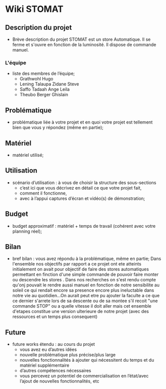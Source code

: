 # Wiki STOMAT

## Description du projet
- Brève description du projet
STOMAT est un store Automatique. Il se ferme et s'ouvre en fonction de la luminosité. Il dispose de commande manuel.

### L'équipe
- liste des membres de l’équipe;
    - Grathwohl Hugo
    - Lening Talaupa Zidane Steve
    - Saffo Tadaah Ange Leila
    - Theubo Berger Ghislain

## Problématique
- problématique liée à votre projet et en quoi votre projet est tellement bien que vous y répondez (même en partie);

## Matériel
- matériel utilisé;

## Utilisation
- scénario d’utilisation : à vous de choisir la structure des sous-sections
    - c’est ici que vous décrivez en détail ce que votre projet fait, 
    - comment il fonctionne, 
    - avec à l’appui captures d’écran et vidéo(s) de démonstration; 

## Budget
- budget approximatif : matériel + temps de travail (cohérent avec votre planning réel);

## Bilan
- bref bilan : vous avez répondu à la problématique, même en partie;
Dans l'ensemble nos objectifs par rapport a ce projet ont ete atteints initialement on avait pour objectif de faire des stores automatiques permettant en finction d'une simple commande de pouvoir faire monter ou descendre les stores . Dans nos recherches on s'est rendu compte qu'onj pouvait le rendre aussi manuel en fonction de notre sensibilite au soleil ce qui rendait encore sa presence encore plus ineluctable dans notre vie au quotidien...On aurait peut etre pu ajouter la faculte a ce que ce dernier s'arrete lors de sa descente ou de sa montee s'il recoit  "une commande STOP" ou a quelle vitesse il doit aller mais cet ensemble d'etapes constitue une version ulterieure de notre projet (avec des ressources et un temps plus consequent) 

## Future
- future works étendu : au cours du projet
    - vous avez eu d’autres idées 
    - nouvelle problématique plus précise/plus large
    - nouvelles fonctionnalités à ajouter qui nécessitent du temps et du matériel supplémentaire
    - d’autres compétences nécessaires
    - vous percevez un potentiel de commercialisation en l’état/avec l’ajout de nouvelles fonctionnalités, etc